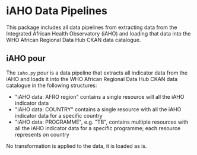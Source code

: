 # iAHO Data Pipelines

This package includes all data pipelines from extracting data from the Integrated African Health Observatory (iAHO) and loading that data into the WHO African Regional Data Hub CKAN data catalogue.

## iAHO pour

The `iaho.py` pour is a data pipeline that extracts all indicator data from the iAHO and loads it into the WHO African Regional Data Hub CKAN data catalogue in the following structures:

* "iAHO data: AFRO region" contains a single resource will all the iAHO indicator data
* "iAHO data: COUNTRY" contains a single resource with all the iAHO indicator data for a specific country
* "iAHO data: PROGRAMME", e.g. "TB", contains multiple resources with all the iAHO indicator data for a specific programme; each resource represents on country

No transformation is applied to the data, it is loaded as is.

